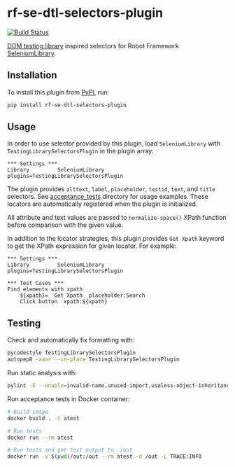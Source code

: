 # rf-se-dtl-selectors-plugin

[![Build Status](https://travis-ci.org/kangasta/rf-se-dtl-selectors-plugin.svg?branch=main)](https://travis-ci.org/kangasta/rf-se-dtl-selectors-plugin)

[DOM testing library](https://testing-library.com/) inspired selectors for Robot Framework [SeleniumLibrary](https://robotframework.org/SeleniumLibrary/).

## Installation

To install this plugin from [PyPI](https://pypi.org/project/rf-se-dtl-selectors-plugin/), run:

```bash
pip install rf-se-dtl-selectors-plugin
```

## Usage

In order to use selector provided by this plugin, load `SeleniumLibrary` with `TestingLibrarySelectorsPlugin` in the plugin array:

```robot
*** Settings ***
Library         SeleniumLibrary    plugins=TestingLibrarySelectorsPlugin
```

The plugin provides `alttext`, `label`, `placeholder`, `testid`, `text`, and `title` selectors. See [acceptance_tests](./acceptance_tests) directory for usage examples. These locators are automatically registered when the plugin is initialized.

All attribute and text values are passed to `normalize-space()` XPath function before comparison with the given value.

In addition to the locator strategies, this plugin provides `Get Xpath` keyword to get the XPath expression for given locator. For example:

```robot
*** Settings ***
Library         SeleniumLibrary    plugins=TestingLibrarySelectorsPlugin

*** Test Cases ***
Find elements with xpath
    ${xpath}=  Get Xpath  placeholder:Search
    Click button  xpath:${xpath}
```

## Testing

Check and automatically fix formatting with:

```bash
pycodestyle TestingLibrarySelectorsPlugin
autopep8 -aaar --in-place TestingLibrarySelectorsPlugin
```

Run static analysis with:

```bash
pylint -E --enable=invalid-name,unused-import,useless-object-inheritance TestingLibrarySelectorsPlugin
```

Run acceptance tests in Docker container:

```bash
# Build image
docker build . -t atest

# Run tests
docker run --rm atest

# Run tests and get test output to ./out
docker run -v $(pwd)/out:/out --rm atest -d /out -L TRACE:INFO
```
